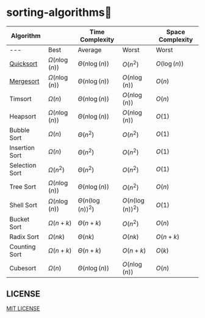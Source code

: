 # sorting-algorithms🎢

<div align="center">

|Algorithm||Time Complexity||Space Complexity|
|--|--|--|--|--|
|---|Best|Average|Worst|Worst|
|[Quicksort](./docs/Quicksort.md)|$\Omega(n \log(n))$|$\Theta(n \log(n))$|$O(n^2)$|$O(\log(n))$|
|[Mergesort](./docs/Mergesort.md)|$\Omega(n \log(n))$|$\Theta(n \log(n))$|$O(n \log(n))$|$O(n)$|
|Timsort|$\Omega(n)$|$\Theta(n \log(n))$|$O(n \log(n))$|$O(n)$|
|Heapsort|$\Omega(n \log(n))$|$\Theta(n \log(n))$|$O(n \log(n))$|$O(1)$|
|Bubble Sort|$\Omega(n)$|$\Theta(n^2)$|$O(n^2)$|$O(1)$|
|Insertion Sort|$\Omega(n)$|$\Theta(n^2)$|$O(n^2)$|$O(1)$|
|Selection Sort|$\Omega(n^2)$|$\Theta(n^2)$|$O(n^2)$|$O(1)$|
|Tree Sort|$\Omega(n \log(n))$|$\Theta(n \log(n))$|$O(n^2)$|$O(n)$|
|Shell Sort|$\Omega(n \log (n))$|$\Theta(n(\log (n))^2)$|$O(n(\log (n))^2)$|$O(1)$|
|Bucket Sort|$\Omega(n + k)$|$\Theta(n + k)$|$O(n^2)$|$O(n)$|
|Radix Sort|$\Omega(nk)$|$\Theta(nk)$|$O(nk)$|$O(n+k)$|
|Counting Sort|$\Omega(n + k)$|$\Theta(n + k)$|$O(n + k)$|$O(k)$|
|Cubesort|$\Omega(n)$|$\Theta(n \log(n))$|$O(n \log(n))$|$O(n)$|

</div>

## LICENSE

[MIT LICENSE](./LICENSE)